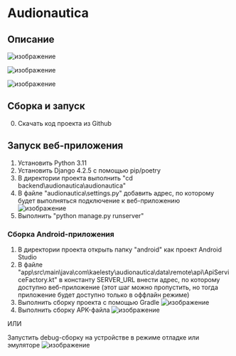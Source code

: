 # Audionautica

## Описание

![изображение](https://github.com/Kaelesty/project-fullstack-audionautica/assets/74826130/5fcb4f2f-c923-42a0-a8fd-88941051715c)

![изображение](https://github.com/Kaelesty/project-fullstack-audionautica/assets/74826130/949d94d6-03d2-4b0b-b364-ef79b465c00d)

![изображение](https://github.com/Kaelesty/project-fullstack-audionautica/assets/74826130/ae067fd5-7d84-42b0-9f78-03a2fcb79864)

## Сборка и запуск

0. Скачать код проекта из Github

## Запуск веб-приложения

1. Установить Python 3.11
2. Установить Django 4.2.5 с помощью pip/poetry
3. В директории проекта выполнить "cd backend\audionautica\audionautica"
4. В файле "audionautica\settings.py" добавить адрес, по которому будет выполняться подключение к веб-приложению \
![изображение](https://github.com/Kaelesty/project-fullstack-audionautica/assets/74826130/60f1ffc2-4364-4b93-bc99-1b045bdeaa77)
6. Выполнить "python manage.py runserver"

### Сборка Android-приложения

1. В директории проекта открыть папку "android" как проект Android Studio
2. В файле "app\src\main\java\com\kaelesty\audionautica\data\remote\api\ApiServiceFactory.kt" в константу SERVER_URL внести адрес, по которому доступно веб-приложение (этот шаг можно пропустить, но тогда приложение будет доступно только в оффлайн режиме)
3. Выполнить сборку проекта с помощью Gradle
![изображение](https://github.com/Kaelesty/project-fullstack-audionautica/assets/74826130/a55bac97-a971-4d4e-97ac-b101d4ec1d65)
4. Выполнить сборку APK-файла
![изображение](https://github.com/Kaelesty/project-fullstack-audionautica/assets/74826130/70807fa9-b0cf-4d53-b41b-58f25fc7be41)

ИЛИ

Запустить debug-сборку на устройстве в режиме отладке или эмуляторе
![изображение](https://github.com/Kaelesty/project-fullstack-audionautica/assets/74826130/3bbe5b5e-5f3b-4ed9-acd7-04d74b559cf4)




